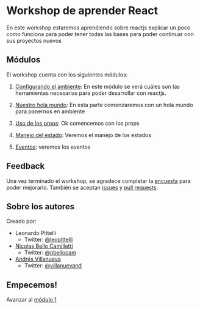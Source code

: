 # Workshop de aprender React

En este workshop estaremos aprendiendo sobre reactjs explicar un poco como funciona para poder tener todas las bases para poder continuar con sus proyectos nuevos 

## Módulos

El workshop cuenta con los siguientes módulos:
1. [Configurando el ambiente](./01-setup): En este módulo se verá cuáles son las herramientas necesarias para poder desarrollar con reactjs.

2. [Nuestro hola mundo](./02-helloword): En esta parte comenzaremos con un hola mundo para ponernos en ambiente

3. [Uso de los props](./03-props): Ok comencemos con los props 

4. [Manejo del estado](./04-state): Veremos el manejo de los estados

5. [Eventos](./05-events): veremos los eventos 
## Feedback

Una vez terminado el workshop, se agradece completar la [encuesta](https://goo.gl/forms/B9Dp88OR9mUkiz5f2) para poder mejorarlo. También se aceptan [issues](https://github.com/PWA-espanol/workshop/issues/new) y [pull requests](https://github.com/PWA-espanol/workshop#fork-destination-box).

## Sobre los autores

Creado por:
- Leonardo Pittelli
    - Twitter: [@leopittelli](https://twitter.com/leopittelli)
- [Nicolas Bello Camilletti](https://nbellocam.me/)
    - Twitter: [@nbellocam](https://twitter.com/nbellocam)
- [Andrés Villanueva](http://www.andresvillanueva.com.ve)
    - Twitter: [@villanuevand](https://twitter.com/villanuevand) 

## Empecemos!
Avanzar al [módulo 1](./01-setup)